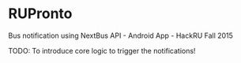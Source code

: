 # RUPronto
Bus notification using NextBus API - Android App - HackRU Fall 2015

TODO: To introduce core logic to trigger the notifications!
